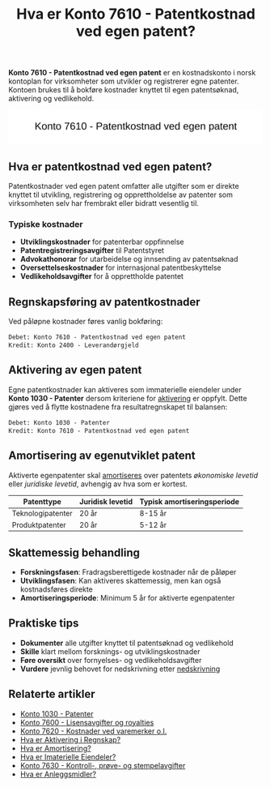 ﻿---
title: "Hva er Konto 7610 - Patentkostnad ved egen patent?"
meta_title: "7610-patentkostnad-ved-egen-patent"
meta_description: '**Konto 7610 - Patentkostnad ved egen patent** er en kostnadskonto i norsk kontoplan for virksomheter som utvikler og registrerer egne patenter. Kontoen brukes ...'
slug: 7610-patentkostnad-ved-egen-patent
type: blog
layout: pages/single
---

**Konto 7610 - Patentkostnad ved egen patent** er en kostnadskonto i norsk kontoplan for virksomheter som utvikler og registrerer egne patenter. Kontoen brukes til å bokføre kostnader knyttet til egen patentsøknad, aktivering og vedlikehold.

![Illustrasjon av konto 7610 patentkostnad ved egen patent](7610-patentkostnad-ved-egen-patent-image.svg)

## Hva er patentkostnad ved egen patent?

Patentkostnader ved egen patent omfatter alle utgifter som er direkte knyttet til utvikling, registrering og opprettholdelse av patenter som virksomheten selv har frembrakt eller bidratt vesentlig til.

### Typiske kostnader

* **Utviklingskostnader** for patenterbar oppfinnelse
* **Patentregistreringsavgifter** til Patentstyret
* **Advokathonorar** for utarbeidelse og innsending av patentsøknad
* **Oversettelseskostnader** for internasjonal patentbeskyttelse
* **Vedlikeholdsavgifter** for å opprettholde patentet

## Regnskapsføring av patentkostnader

Ved påløpne kostnader føres vanlig bokføring:

```text
Debet: Konto 7610 - Patentkostnad ved egen patent
Kredit: Konto 2400 - Leverandørgjeld
```

## Aktivering av egen patent

Egne patentkostnader kan aktiveres som immaterielle eiendeler under **Konto 1030 - Patenter** dersom kriteriene for [aktivering](/blogs/regnskap/hva-er-aktivering "Hva er Aktivering i Regnskap?") er oppfylt. Dette gjøres ved å flytte kostnadene fra resultatregnskapet til balansen:

```text
Debet: Konto 1030 - Patenter
Kredit: Konto 7610 - Patentkostnad ved egen patent
```

## Amortisering av egenutviklet patent

Aktiverte egenpatenter skal [amortiseres](/blogs/regnskap/hva-er-amortisering "Hva er Amortisering?") over patentets *økonomiske levetid* eller *juridiske levetid*, avhengig av hva som er kortest.

| Patenttype           | Juridisk levetid | Typisk amortiseringsperiode |
|----------------------|------------------|-----------------------------|
| Teknologipatenter    | 20 år            | 8-15 år                     |
| Produktpatenter      | 20 år            | 5-12 år                     |

## Skattemessig behandling

* **Forskningsfasen**: Fradragsberettigede kostnader når de påløper
* **Utviklingsfasen**: Kan aktiveres skattemessig, men kan også kostnadsføres direkte
* **Amortiseringsperiode**: Minimum 5 år for aktiverte egenpatenter

## Praktiske tips

* **Dokumenter** alle utgifter knyttet til patentsøknad og vedlikehold
* **Skille** klart mellom forsknings- og utviklingskostnader
* **Føre oversikt** over fornyelses- og vedlikeholdsavgifter
* **Vurdere** jevnlig behovet for nedskrivning etter [nedskrivning](/blogs/regnskap/hva-er-nedskrivning "Hva er Nedskrivning?")

## Relaterte artikler

* [Konto 1030 - Patenter](/blogs/kontoplan/1030-patenter "Konto 1030 - Patenter")
* [Konto 7600 - Lisensavgifter og royalties](/blogs/kontoplan/7600-lisensavgifter-og-royalties "Konto 7600 - Lisensavgifter og royalties")
* [Konto 7620 - Kostnader ved varemerker o.l.](/blogs/kontoplan/7620-kostnader-ved-varemerker-o-l "Konto 7620 - Kostnader ved varemerker o.l.")
* [Hva er Aktivering i Regnskap?](/blogs/regnskap/hva-er-aktivering "Hva er Aktivering i Regnskap?")
* [Hva er Amortisering?](/blogs/regnskap/hva-er-amortisering "Hva er Amortisering?")
* [Hva er Imaterielle Eiendeler?](/blogs/regnskap/hva-er-imaterielle-eiendeler "Hva er Imaterielle Eiendeler?")
* [Konto 7630 - Kontroll-, prøve- og stempelavgifter](/blogs/kontoplan/7630-kontroll-prove-og-stempelavgifter "Konto 7630 - Kontroll-, prøve- og stempelavgifter")
* [Hva er Anleggsmidler?](/blogs/regnskap/hva-er-anleggsmidler "Hva er Anleggsmidler?")






